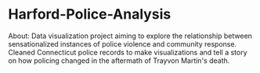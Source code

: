 # Harford-Police-Analysis
About: Data visualization project aiming to explore the relationship between sensationalized instances of police violence and community response.
Cleaned Connecticut police records to make visualizations and tell a story on how policing changed in the aftermath of Trayvon Martin's death.
